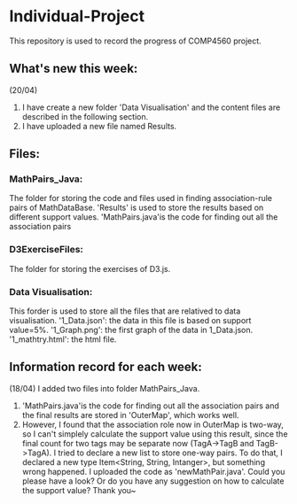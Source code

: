 # Individual-Project
This repository is used to record the progress of COMP4560 project.

## What's new this week:
(20/04)
1. I have create a new folder 'Data Visualisation' and the content files are described in the following section.
2. I have uploaded a new file named Results.

## Files:
### MathPairs_Java:
The folder for storing the code and files used in finding association-rule pairs of MathDataBase.
'Results' is used to store the results based on different support values.
'MathPairs.java'is the code for finding out all the association pairs 

### D3ExerciseFiles:
The folder for storing the exercises of D3.js.

### Data Visualisation:
This forder is used to store all the files that are relatived to data visualisation.
'1_Data.json': the data in this file is based on support value=5%.
'1_Graph.png': the first graph of the data in 1_Data.json.
'1_mathtry.html': the html file.

## Information record for each week:
(18/04) 
I added two files into folder MathPairs_Java.
1. 'MathPairs.java'is the code for finding out all the association pairs and the final results are stored in 'OuterMap', which works well.
2. However, I found that the association role now in OuterMap is two-way, so I can't simplely calculate the support value using this result, since the final count for two tags may be separate now (TagA->TagB and TagB->TagA). I tried to declare a new list to store one-way pairs. To do that, I declared a new type Item<String, String, Intanger>, but something wrong happened. I uploaded the code as 'newMathPair.java'. Could you please have a look? Or do you have any suggestion on how to calculate the support value? Thank you~
